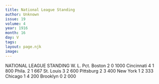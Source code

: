 ```yaml
---
title: National League Standing
author: Unknown
issue: 19
volume: 4
year: 1916
month: 16
day: V
tags:
layout: page.njk
image:
---
```

NATIONAL LEAGUE STANDING   			W.	L.	Pct.   Boston		2	0	1000   Cincinnati		4	1	800   Phila. 		2	1	667   St. Louis		3	2	600   Pittsburg		2	3	400   New York		1	2	333   Chicago		1	4	200   Brooklyn		0	2	000
